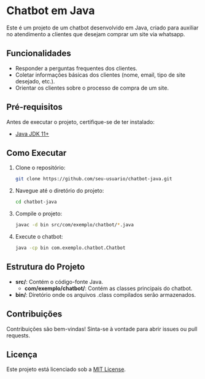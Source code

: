 # Chatbot em Java

Este é um projeto de um chatbot desenvolvido em Java, criado para auxiliar no atendimento a clientes que desejam comprar um site via whatsapp.

## Funcionalidades

- Responder a perguntas frequentes dos clientes.
- Coletar informações básicas dos clientes (nome, email, tipo de site desejado, etc.).
- Orientar os clientes sobre o processo de compra de um site.

## Pré-requisitos

Antes de executar o projeto, certifique-se de ter instalado:

- [Java JDK 11+](https://www.oracle.com/java/technologies/javase-jdk11-downloads.html)

## Como Executar

1. Clone o repositório:
    ```bash
    git clone https://github.com/seu-usuario/chatbot-java.git
    ```
2. Navegue até o diretório do projeto:
    ```bash
    cd chatbot-java
    ```
3. Compile o projeto:
    ```bash
    javac -d bin src/com/exemplo/chatbot/*.java
    ```
4. Execute o chatbot:
    ```bash
    java -cp bin com.exemplo.chatbot.Chatbot
    ```

## Estrutura do Projeto

- **src/**: Contém o código-fonte Java.
  - **com/exemplo/chatbot/**: Contém as classes principais do chatbot.
- **bin/**: Diretório onde os arquivos .class compilados serão armazenados.

## Contribuições

Contribuições são bem-vindas! Sinta-se à vontade para abrir issues ou pull requests.

## Licença

Este projeto está licenciado sob a [MIT License](LICENSE).
